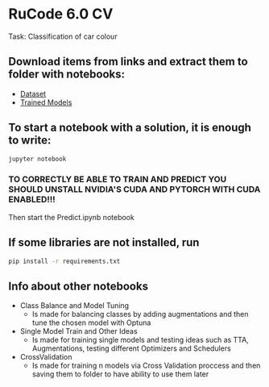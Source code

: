 # RuCode 6.0 CV
Task: Classification of car colour
## Download items from links and extract them to folder with notebooks:
* [Dataset](https://drive.google.com/file/d/1kWHWzBpxK_5z4H6w30fYponeBHRViu-k/view?usp=share_link)
* [Trained Models](https://drive.google.com/file/d/1U9cUMMZiPDvuUKrHXj_Q35IjrCyvrsDa/view?usp=share_link)


## To start a notebook with a solution, it is enough to write:
```bash
jupyter notebook
```
### TO CORRECTLY BE ABLE TO TRAIN AND PREDICT YOU SHOULD UNSTALL NVIDIA'S CUDA AND PYTORCH WITH CUDA ENABLED!!!
Then start the Predict.ipynb notebook

## If some libraries are not installed, run
```bash
pip install -r requirements.txt
```

## Info about other notebooks
* Class Balance and Model Tuning 
  * Is made for balancing classes by adding augmentations and then tune the chosen model with Optuna
* Single Model Train and Other Ideas
  * Is made for training single models and testing ideas such as TTA, Augmentations, testing different Optimizers and Schedulers
* CrossValidation
  * Is made for training n models via Cross Validation proccess and then saving them to folder to have ability to use them later 
